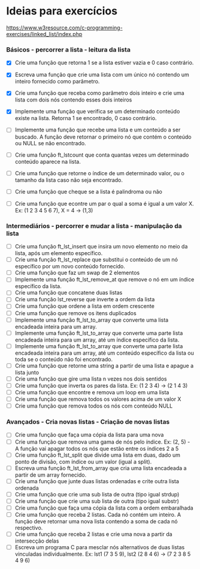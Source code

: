 # Ideias para exercícios

https://www.w3resource.com/c-programming-exercises/linked_list/index.php

### Básicos - percorrer a lista - leitura da lista

- [X] Crie uma função que retorna 1 se a lista estiver vazia e 0 caso contrário.
- [X] Escreva uma função que crie uma lista com um único nó contendo um inteiro fornecido como parâmetro.
- [X] Crie uma função que receba como parâmetro dois inteiro e crie uma lista com dois nós contendo esses dois inteiros
- [X] Implemente uma função que verifica se um determinado conteúdo existe na lista. Retorna 1 se encontrado, 0 caso contrário.
- [ ] Implemente uma função que recebe uma lista e um conteúdo a ser buscado. A função deve retornar o primeiro nó que contém o conteúdo ou NULL se não encontrado.
- [ ] Crie uma função ft_lstcount que conta quantas vezes um determinado conteúdo aparece na lista.
- [ ] Crie uma função que retorne o índice de um determinado valor, ou o tamanho da lista caso não seja encontrado.
- [ ] Crie uma função que cheque se a lista é palindroma ou não
- [ ] Crie uma função que econtre um par o qual a soma é igual a um valor X. Ex: (1 2 3 4 5 6 7), X = 4 -> (1,3)


### Intermediários - percorrer e mudar a lista - manipulação da lista

- [ ] Crie uma função ft_lst_insert que insira um novo elemento no meio da lista, após um elemento específico.
- [ ] Crie uma função ft_lst_replace que substitui o conteúdo de um nó específico por um novo conteúdo fornecido.
- [ ] Crie uma função que faz um swap de 2 elementos
- [ ] Implemente uma função ft_lst_remove_at que remove o nó em um índice específico da lista.
- [ ] Crie uma função que concatene duas listas
- [ ] Crie uma função lst_reverse que inverte a ordem da lista
- [ ] Crie uma função que ordene a lista em ordem crescente
- [ ] Crie uma função que remove os itens duplicados
- [ ] Implemente uma função ft_lst_to_array que converte uma lista encadeada inteira para um array.
- [ ] Implemente uma função ft_lst_to_array que converte uma parte lista encadeada inteira para um array, até um índice específico da lista.
- [ ] Implemente uma função ft_lst_to_array que converte uma parte lista encadeada inteira para um array, até um conteúdo específico da lista ou toda se o conteúdo não foi encontrado.
- [ ] Crie uma função que retorne uma string a partir de uma lista e apague a lista junto
- [ ] Crie uma função que gire uma lista n vezes nos dois sentidos
- [ ] Crie uma função que inverta os pares da lista. Ex: (1 2 3 4) -> (2 1 4 3)
- [ ] Crie uma função que encontre e remova um loop em uma lista
- [ ] Crie uma função que remova todos os valores acima de um valor X
- [ ] Crie uma função que remova todos os nós com conteúdo NULL

### Avançados - Cria novas listas - Criação de novas listas

- [ ] Crie uma função que faça uma cópia da lista para uma nova
- [ ] Crie uma função que remova uma gama de nós pelo índice. Ex: (2, 5) - A função vai apagar todos os nós que estão entre os índices 2 a 5
- [ ] Crie uma função ft_lst_split que divide uma lista em duas, dado um ponto de divisão, com índice ou um valor (igual a split).
- [ ] Escreva uma função ft_lst_from_array que cria uma lista encadeada a partir de um array fornecido.
- [ ] Crie uma função que junte duas listas ordenadas e crite outra lista ordenada
- [ ] Crie uma função que crie uma sub lista de outra (tipo igual strdup)
- [ ] Crie uma função que crie uma sub lista de outra (tipo igual substr)
- [ ] Crie uma função que faça uma cópia da lista com a ordem embaralhada
- [ ] Crie uma função que receba 2 listas. Cada nó contém um inteiro. A função deve retornar uma nova lista contendo a soma de cada nó respectivo.
- [ ] Crie uma função que receba 2 listas e crie uma nova a partir da intersecção delas
- [ ] Escreva um programa C para mesclar nós alternativos de duas listas vinculadas individualmente. Ex: lst1 (7 3 5 9), lst2 (2 8 4 6) -> (7 2 3 8 5 4 9 6)
